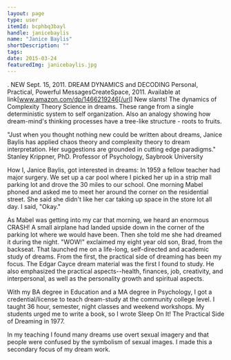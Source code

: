 ```yaml
---
layout: page
type: user
itemId: bcphbq3bayl
handle: janicebaylis
name: "Janice Baylis"
shortDescription: ""
tags:
date: 2015-03-24
featuredImg: janicebaylis.jpg
---
```


.
NEW Sept. 15, 2011. DREAM DYNAMICS and DECODING Personal, Practical, Powerful MessagesCreateSpace, 2011.
Available at link[www.amazon.com/dp/1466219246[/url]
New slants! The dynamics of Complexity Theory Science in dreams. These range from a single deterministic system to self organization. Also an analogy showing how dream-mind's thinking processes have a tree-like structure - roots to fruits.

"Just when you thought nothing new could be written about dreams, Janice Baylis has applied chaos theory and complexity theory to dream interpretation. Her suggestions are grounded in cutting edge paradigms." Stanley Krippner, PhD. Professor of Psychology, Saybrook University

How I, Janice Baylis, got interested in dreams: In 1959 a fellow teacher had major surgery. We set up a car pool where I picked her up in a strip mall parking lot and drove the 30 miles to our school.  One morning Mabel phoned and asked me to meet her around the corner on the residential street.  She said she didn't like her car taking up space in the store lot all day. 
I said, "Okay."

As Mabel was getting into my car that morning, we heard an enormous CRASH!  A small airplane had landed upside down in the corner of the parking lot where we would have been.  Then she told me she had dreamed it during the night. "WOW!" exclaimed my eight year old son, Brad, from the backseat.
  That launched me on a life-long, self-directed and academic study of dreams. From the first, the practical side of dreaming has been my focus.  The Edgar Cayce dream material was the first I found to study.  He also emphasized the practical aspects--health, finances, job, creativity, and interpersonal, as well as the personality growth and spiritual aspects.

With my BA degree in Education and a MA degree in Psychology, I got a credential/license to teach dream-study at the community college level.  I taught 36 hour, semester, night classes and weekend workshops.  My students urged me to write a book, so I wrote Sleep On It! The Practical Side of Dreaming in 1977. 

In my teaching I found many dreams use overt sexual imagery and that people were confused by the symbolism of sexual images.  I made this a secondary focus of my dream work.

